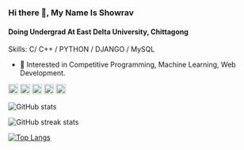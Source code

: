 ### Hi there 👋, My Name Is Showrav
#### Doing Undergrad At East Delta University, Chittagong

Skills:  C/ C++ / PYTHON / DJANGO / MySQL

- 🌱 Interested in Competitive Programming, Machine Learning, Web Development.

[<img src='https://cdn.jsdelivr.net/npm/simple-icons@3.0.1/icons/linkedin.svg' alt='linkedin' height='20'>](https://www.linkedin.com/in/www.linkedin.com/in/showrav-dhar-649242227/)  [<img src='https://cdn.jsdelivr.net/npm/simple-icons@3.0.1/icons/hackerrank.svg' alt='hackerrank' height='20'>](https://www.hackerrank.com/Showrav_Dhar_99)
[<img src='https://cdn.jsdelivr.net/npm/simple-icons@3.0.1/icons/codeforces.svg' alt='codeforces' height='20'>](https://codeforces.com/profile/dip7890)
[<img src='https://cdn.jsdelivr.net/npm/simple-icons@3.0.1/icons/codechef.svg' alt='CodeChef' height='20'>](https://www.codechef.com/users/showrav_55)
[<img src='https://cdn.jsdelivr.net/npm/simple-icons@3.0.1/icons/leetcode.svg' alt='LeetCode' height='20'>](https://leetcode.com/dsteep54/)  

![GitHub stats](https://github-readme-stats.vercel.app/api?username=Showrav-Dhar&show_icons=true)  



![GitHub streak stats](https://streak-stats.demolab.com/?user=Showrav-Dhar) 

[![Top Langs](https://github-readme-stats.vercel.app/api/top-langs/?username=Showrav-Dhar)](https://github.com/anuraghazra/github-readme-stats)
